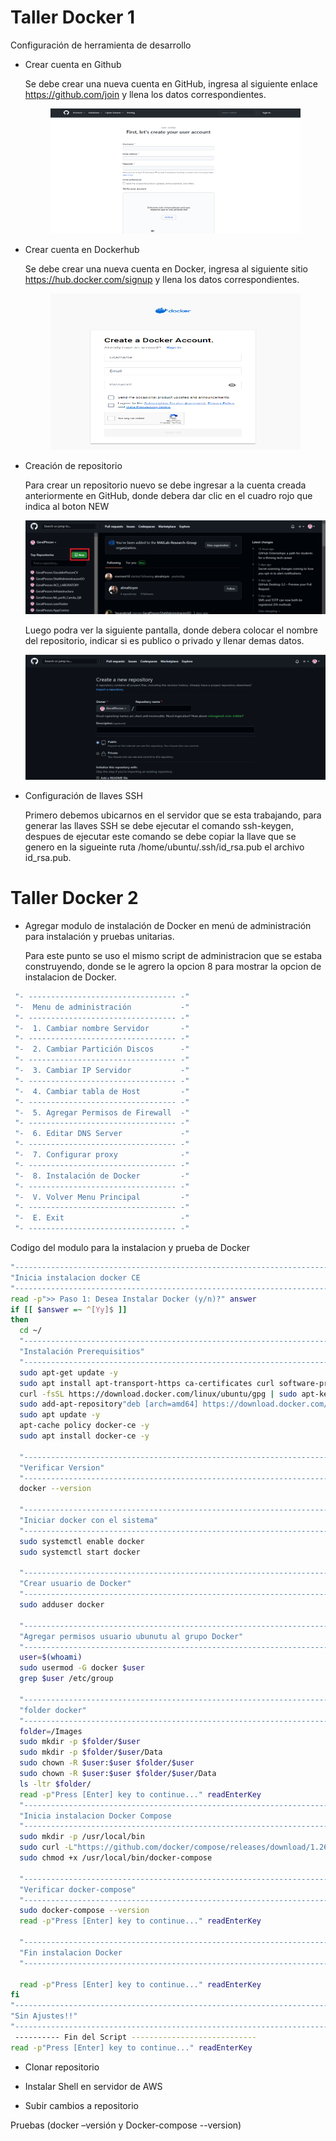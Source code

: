# Taller Docker 1


Configuración de herramienta de desarrollo

- Crear cuenta en Github

  Se debe crear una nueva cuenta en GitHub, ingresa al siguiente enlace https://github.com/join y llena los datos correspondientes.
  
  <p align="center">
  <img src="imagenesTallerDocker/crearCuentaGitHub.png" width="400" height="200" title="Página para la creación de usuario en GitHub">
  </p>

  
- Crear cuenta en Dockerhub

  Se debe crear una nueva cuenta en Docker, ingresa al siguiente sitio https://hub.docker.com/signup y llena los datos correspondientes.
  
  <p align="center">
  <img src="imagenesTallerDocker/crearCuentaDocker.png" width="400" height="250" title="Página para la creación de usuario en dockerhub">
  </p>
  
- Creación de repositorio
  
  Para crear un repositorio nuevo se debe ingresar a la cuenta creada anteriormente en GitHub, donde debera dar clic en el cuadro rojo que indica al boton NEW
  <p align="center">
  <img src="imagenesTallerDocker/crearRepositorio.png" width="500" height="150" title="Página para la creación de usuario en dockerhub">
  </p>
  
  Luego podra ver la siguiente pantalla, donde debera colocar el nombre del repositorio, indicar si es publico o privado y llenar demas datos.
  
  <p align="center">
  <img src="imagenesTallerDocker/crearRepositorioPaso2.png" width="500" height="200" title="Página para la creación de usuario en dockerhub">
  </p>

- Configuración de llaves SSH

  Primero debemos ubicarnos en el servidor que se esta trabajando, para generar las llaves SSH se debe ejecutar el comando ssh-keygen, despues de ejecutar este comando   se debe copiar la llave que se genero en la sigueinte ruta /home/ubuntu/.ssh/id_rsa.pub el archivo id_rsa.pub.
  
  
# Taller Docker 2

- Agregar modulo de instalación de Docker en menú de administración para instalación y pruebas unitarias.
  
  Para este punto se uso el mismo script de administracion que se estaba construyendo, donde se le agrero la opcion 8 para mostrar la opcion de instalacion de Docker.

```bash
 "- --------------------------------- -"        
 "-  Menu de administración           -"        
 "- --------------------------------- -"        
 "-  1. Cambiar nombre Servidor       -"        
 "- --------------------------------- -" 
 "-  2. Cambiar Partición Discos      -"        
 "- --------------------------------- -" 
 "-  3. Cambiar IP Servidor           -"        
 "- --------------------------------- -" 
 "-  4. Cambiar tabla de Host         -"        
 "- --------------------------------- -" 
 "-  5. Agregar Permisos de Firewall  -"        
 "- --------------------------------- -" 
 "-  6. Editar DNS Server             -"        
 "- --------------------------------- -" 
 "-  7. Configurar proxy              -"        
 "- --------------------------------- -" 
 "-  8. Instalación de Docker         -"        
 "- --------------------------------- -"
 "-  V. Volver Menu Principal         -"  
 "- --------------------------------- -"      
 "-  E. Exit                          -"        
 "- --------------------------------- -"
```

Codigo del modulo para la instalacion y prueba de Docker
```bash
"-----------------------------------------------------------------------------"
"Inicia instalacion docker CE                                                " 
"-----------------------------------------------------------------------------"   
read -p">> Paso 1: Desea Instalar Docker (y/n)?" answer
if [[ $answer =~ ^[Yy]$ ]]
then                    
  cd ~/
  "-----------------------------------------------------------------------------"
  "Instalación Prerequisitios"                    
  "-----------------------------------------------------------------------------"                    
  sudo apt-get update -y                    
  sudo apt install apt-transport-https ca-certificates curl software-properties-common -y
  curl -fsSL https://download.docker.com/linux/ubuntu/gpg | sudo apt-key add - 
  sudo add-apt-repository"deb [arch=amd64] https://download.docker.com/linux/ubuntu focal stable" -y
  sudo apt update -y                    
  apt-cache policy docker-ce -y                    
  sudo apt install docker-ce -y

  "-----------------------------------------------------------------------------"                    
  "Verificar Version"                    
  "-----------------------------------------------------------------------------"                    
  docker --version

  "-----------------------------------------------------------------------------"                    
  "Iniciar docker con el sistema"                    
  "-----------------------------------------------------------------------------"                    
  sudo systemctl enable docker
  sudo systemctl start docker

  "-----------------------------------------------------------------------------"                    
  "Crear usuario de Docker"                    
  "-----------------------------------------------------------------------------"
  sudo adduser docker

  "-----------------------------------------------------------------------------"                    
  "Agregar permisos usuario ubunutu al grupo Docker"                    
  "-----------------------------------------------------------------------------"                    
  user=$(whoami)                    
  sudo usermod -G docker $user                    
  grep $user /etc/group

  "-----------------------------------------------------------------------------"                    
  "folder docker"                    
  "-----------------------------------------------------------------------------"                    
  folder=/Images
  sudo mkdir -p $folder/$user                    
  sudo mkdir -p $folder/$user/Data
  sudo chown -R $user:$user $folder/$user                    
  sudo chown -R $user:$user $folder/$user/Data
  ls -ltr $folder/
  read -p"Press [Enter] key to continue..." readEnterKey
  "-----------------------------------------------------------------------------"                   
  "Inicia instalacion Docker Compose                                           "                    
  "-----------------------------------------------------------------------------"                    
  sudo mkdir -p /usr/local/bin
  sudo curl -L"https://github.com/docker/compose/releases/download/1.26.2/docker-compose-$(uname -s)-$(uname -m)" -o /usr/local/bin/docker-compose
  sudo chmod +x /usr/local/bin/docker-compose

  "-----------------------------------------------------------------------------"                    
  "Verificar docker-compose"                    
  "-----------------------------------------------------------------------------"                    
  sudo docker-compose --version
  read -p"Press [Enter] key to continue..." readEnterKey

  "-----------------------------------------------------------------------------"                    
  "Fin instalacion Docker                                                      "                    
  "-----------------------------------------------------------------------------" 

  read -p"Press [Enter] key to continue..." readEnterKey
fi      
"-----------------------------------------------------------------------------"            
"Sin Ajustes!!"            
"-----------------------------------------------------------------------------"
 ---------- Fin del Script ----------------------------           	
read -p"Press [Enter] key to continue..." readEnterKey
```

- Clonar repositorio



- Instalar Shell en servidor de AWS

- Subir cambios a repositorio


Pruebas (docker –versión y Docker-compose --version)




